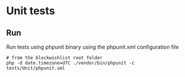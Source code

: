 Unit tests
==========

## Run

Run tests using phpunit binary using the phpunit.xml configuration file

```
# from the blockwishlist root folder
php -d date.timezone=UTC ./vendor/bin/phpunit -c tests/Unit/phpunit.xml
```
